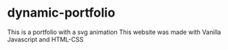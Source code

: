 # dynamic-portfolio
This is a portfolio with a svg animation
This website was made with Vanilla Javascript and HTML-CSS
